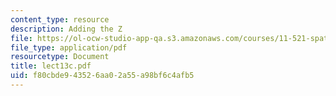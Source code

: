 ```yaml
---
content_type: resource
description: Adding the Z
file: https://ol-ocw-studio-app-qa.s3.amazonaws.com/courses/11-521-spatial-database-management-and-advanced-geographic-information-systems-spring-2003/f80cbde943526aa02a55a98bf6c4afb5_lect13c.pdf
file_type: application/pdf
resourcetype: Document
title: lect13c.pdf
uid: f80cbde9-4352-6aa0-2a55-a98bf6c4afb5
---
```

